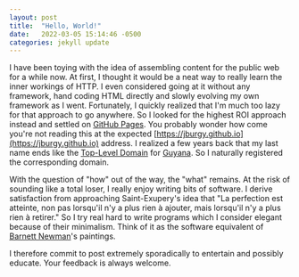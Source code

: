 ```yaml
---
layout: post
title:  "Hello, World!"
date:   2022-03-05 15:14:46 -0500
categories: jekyll update
---
```

I have been toying with the idea of assembling content for the public web for a while now.  At first, I thought it would be a neat way
to really learn the inner workings of HTTP.  I even considered going at it without any framework, hand coding HTML directly and slowly
evolving my own framework as I went.  Fortunately, I quickly realized that I'm much too lazy for that approach to go anywhere.  So I looked
for the highest ROI approach instead and settled on [GitHub Pages](https://pages.github.com).  You probably wonder how come you're not reading
this at the expected [https://jburgy.github.io](https://jburgy.github.io) address.  I realized a few years back that my last name ends like
the [Top-Level Domain](https://en.wikipedia.org/wiki/Country_code_top-level_domain) for [Guyana](https://en.wikipedia.org/wiki/.gy).  So I
naturally registered the corresponding domain.

With the question of "how" out of the way, the "what" remains.  At the risk of sounding like a total loser, I really enjoy writing bits of
software.  I derive satisfaction from approaching Saint-Exupery's idea that "La perfection est atteinte, non pas lorsqu'il n'y a plus rien à
ajouter, mais lorsqu'il n'y a plus rien à retirer."  So I try real hard to write programs which I consider elegant because of their minimalism.
Think of it as the software equivalent of [Barnett Newman](https://en.wikipedia.org/wiki/Barnett_Newman)'s paintings.

I therefore commit to post extremely sporadically to entertain and possibly educate.  Your feedback is always welcome.
